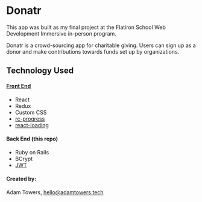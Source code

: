 # Donatr

This app was built as my final project at the Flatiron School Web Development Immersive in-person program.

Donatr is a crowd-sourcing app for charitable giving. Users can sign up as a donor and make contributions towards funds set up by organizations.

## Technology Used

#### [Front End](https://github.com/AdamTowers/donatr-front-end)
- React
- Redux
- Custom CSS
- [rc-progress](https://www.npmjs.com/package/rc-progress)
- [react-loading](https://www.npmjs.com/package/react-loading)

#### Back End (this repo)
- Ruby on Rails
- BCrypt
- [JWT](https://jwt.io/)

#### Created by:
Adam Towers, hello@adamtowers.tech
